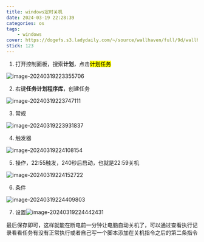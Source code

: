 ```yaml
---
title: windows定时关机
date: 2024-03-19 22:28:39
categories: os
tags: 
    - windows
cover: https://dogefs.s3.ladydaily.com/~/source/wallhaven/full/9d/wallhaven-9dgpxd.png?w=2560&h=1440&fmt=webp
stick: 123
---
```


1. 打开控制面板，搜索**计划**，点击<mark>计划任务</mark>

![image-20240319223355706](https://s2.loli.net/2024/03/19/8olEi2dyD5xTKcG.png)

2. 右键**任务计划程序库**，创建任务

![image-20240319223747111](https://s2.loli.net/2024/03/19/gpT9YVFaxUEWq3C.png)

3. 常规

![image-20240319223931837](https://s2.loli.net/2024/03/19/Mr2XbwVfNPxUD8g.png)

4. 触发器

![image-20240319224108154](https://s2.loli.net/2024/03/19/oIUu7gqSaji2O83.png)

5. 操作，22:55触发，240秒后启动，也就是22:59关机

![image-20240319224152722](https://img2.imgtp.com/2024/04/04/JB9cJCiy.png)

6. 条件

![image-20240319224409803](https://img2.imgtp.com/2024/04/04/1CTTQHty.png)

7. 设置![image-20240319224442431](https://img2.imgtp.com/2024/04/04/vZu4bFVM.png)

最后保存即可，这样就能在断电前一分钟让电脑自动关机了，可以通过查看执行记录看看任务有没有正常执行或者自己写一个脚本添加在关机指令之后的第二条指令
